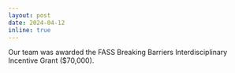 ```yaml
---
layout: post
date: 2024-04-12
inline: true
---
```

Our team was awarded the FASS Breaking Barriers Interdisciplinary Incentive Grant ($70,000).